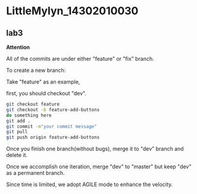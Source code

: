 # LittleMylyn_14302010030

## lab3

**Attention**

All of the commits are under either "feature" or "fix" branch.

To create a new branch:

Take "feature" as an example,

first, you should checkout "dev".

```bash
git checkout feature
git checkout -b feature-add-buttons
do something here
git add .
git commit -m"your commit message"
git pull
git push origin feature-add-buttons
```

Once you finish one branch(without bugs), merge it to "dev" branch and delete it.

Once we accomplish one iteration, merge "dev" to "master" but keep "dev" as a permanent branch.

Since time is limited, we adopt AGILE mode to enhance the velocity.


